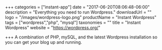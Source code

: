 +++
categories = ["instant-app"]
date = "2017-06-20T08:06:48-06:00"
description = "Everything you need to run Wordpress."
downloadUrl = ""
logo = "/images/wordpress-logo.png"
productName = "Instant Wordpress"
tags = ["wordpress","php", "mysql"]
taxonomies = ""
title = "Instant Wordpress"
website = "https://wordpress.org/"

+++
A combination of PHP, mySQL, and the latest Wordpress installation so you can get your blog up and running.
